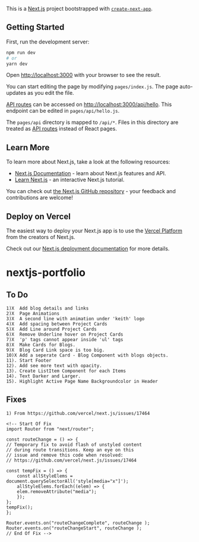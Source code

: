 This is a [Next.js](https://nextjs.org/) project bootstrapped with [`create-next-app`](https://github.com/vercel/next.js/tree/canary/packages/create-next-app).

## Getting Started

First, run the development server:

```bash
npm run dev
# or
yarn dev
```

Open [http://localhost:3000](http://localhost:3000) with your browser to see the result.

You can start editing the page by modifying `pages/index.js`. The page auto-updates as you edit the file.

[API routes](https://nextjs.org/docs/api-routes/introduction) can be accessed on [http://localhost:3000/api/hello](http://localhost:3000/api/hello). This endpoint can be edited in `pages/api/hello.js`.

The `pages/api` directory is mapped to `/api/*`. Files in this directory are treated as [API routes](https://nextjs.org/docs/api-routes/introduction) instead of React pages.

## Learn More

To learn more about Next.js, take a look at the following resources:

- [Next.js Documentation](https://nextjs.org/docs) - learn about Next.js features and API.
- [Learn Next.js](https://nextjs.org/learn) - an interactive Next.js tutorial.

You can check out [the Next.js GitHub repository](https://github.com/vercel/next.js/) - your feedback and contributions are welcome!

## Deploy on Vercel

The easiest way to deploy your Next.js app is to use the [Vercel Platform](https://vercel.com/new?utm_medium=default-template&filter=next.js&utm_source=create-next-app&utm_campaign=create-next-app-readme) from the creators of Next.js.

Check out our [Next.js deployment documentation](https://nextjs.org/docs/deployment) for more details.
# nextjs-portfolio

## To Do
    1)X  Add blog details and links
    2)X  Page Animations
    3)X  A second line with animation under 'keith' logo
    4)X  Add spacing between Project Cards
    5)X  Add Line around Project Cards
    6)X  Remove Underline hover on Project Cards
    7)X  'p' tags cannot appear inside 'ul' tags
    8)X  Make Cards for Blogs.
    9)X  Blog Card Link space is too big.
    10)X Add a seperate Card - Blog Component with blogs objects.
    11). Start Footer
    12). Add see more text with opacity.
    13). Create ListItem Component for each Items
    14). Text Darker and Larger.
    15). Highlight Active Page Name Backgroundcolor in Header

## Fixes
    1) From https://github.com/vercel/next.js/issues/17464
    
    <!-- Start Of Fix
    import Router from "next/router";

    const routeChange = () => {
    // Temporary fix to avoid flash of unstyled content
    // during route transitions. Keep an eye on this
    // issue and remove this code when resolved:
    // https://github.com/vercel/next.js/issues/17464

    const tempFix = () => {
        const allStyleElems = document.querySelectorAll('style[media="x"]');
        allStyleElems.forEach((elem) => {
        elem.removeAttribute("media");
        });
    };
    tempFix();
    };

    Router.events.on("routeChangeComplete", routeChange );
    Router.events.on("routeChangeStart", routeChange );
    // End Of Fix -->
